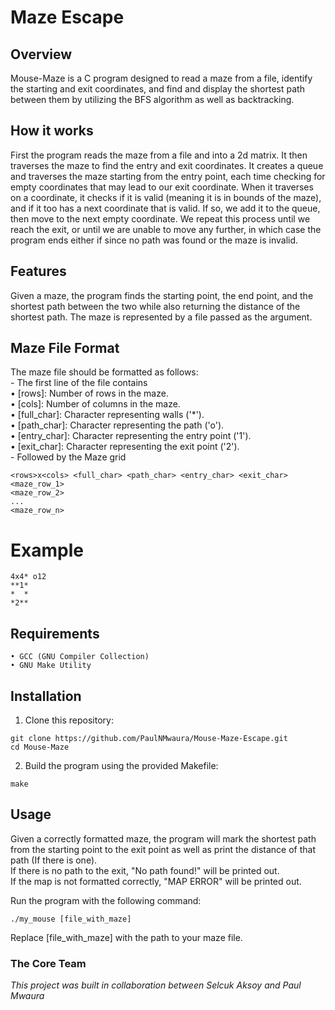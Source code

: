# Maze Escape

## Overview
Mouse-Maze is a C program designed to read a maze from a file, identify the starting and exit coordinates, and find and display the shortest path between them by utilizing the BFS algorithm as well as backtracking.

## How it works
First the program reads the maze from a file and into a 2d matrix.
It then traverses the maze to find the entry and exit coordinates.
It creates a queue and traverses the maze starting from the entry point, each time checking for empty coordinates that may lead to our exit coordinate.
When it traverses on a coordinate, it checks if it is valid (meaning it is in bounds of the maze), and if it too has a next coordinate that is valid.
If so, we add it to the queue, then move to the next empty coordinate. 
We repeat this process until we reach the exit, or until we are unable to move any further, in which case the program ends either if since no path was found or
the maze is invalid.

## Features
Given a maze, the program finds the starting point, the end point, and the shortest path between
the two while also returning the distance of the shortest path. 
The maze is represented by a file passed as the argument.

## Maze File Format
The maze file should be formatted as follows:  
    - The first line of the file contains  
        • [rows]: Number of rows in the maze.  
        • [cols]: Number of columns in the maze.  
        • [full_char]: Character representing walls ('*').  
        • [path_char]: Character representing the path ('o').  
        • [entry_char]: Character representing the entry point ('1').  
        • [exit_char]: Character representing the exit point ('2').  
    - Followed by the Maze grid  
```
<rows>x<cols> <full_char> <path_char> <entry_char> <exit_char>
<maze_row_1>
<maze_row_2>
...
<maze_row_n>
```
# Example
```
4x4* o12
**1*
*  *
*2**
```

## Requirements
    • GCC (GNU Compiler Collection)  
    • GNU Make Utility  

## Installation
1. Clone this repository:
```
git clone https://github.com/PaulNMwaura/Mouse-Maze-Escape.git
cd Mouse-Maze
```
2. Build the program using the provided Makefile:  
```
make
```


## Usage
Given a correctly formatted maze, the program will mark the shortest path from the starting point to the exit point as well as print the distance of that path (If there is one).  
If there is no path to the exit, "No path found!" will be printed out.  
If the map is not formatted correctly, "MAP ERROR" will be printed out.  

Run the program with the following command:
```
./my_mouse [file_with_maze]
```
Replace [file_with_maze] with the path to your maze file.  

### The Core Team
<span><i>This project was built in collaboration between Selcuk Aksoy and Paul Mwaura</i></span>
